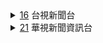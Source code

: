 <details markdown="1">

* 主播
<summary>
<a href="16.md">16</a> 台視新聞台
</summary>
</details>
<details markdown="1">

* 主播
<summary>
<a href="21.md">21</a> 華視新聞資訊台
</summary>
</details>